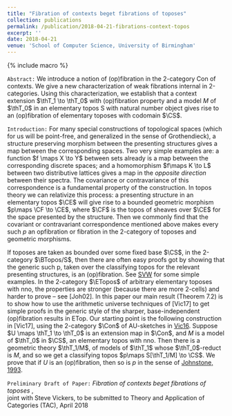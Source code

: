 ```yaml
---
title: "Fibration of contexts beget fibrations of toposes"
collection: publications
permalink: /publication/2018-04-21-fibrations-context-topos
excerpt: ''
date: 2018-04-21
venue: 'School of Computer Science, University of Birmingham'
---
```

<!-- include it up there if you have it
citation: 'Your Name, You. (2009). &quot;Paper Title Number 1.&quot; <i>Journal 1</i>. 1(1).'
-->


{% include macro %}

`Abstract:` We introduce a notion of (op)fibration in the 2-category Con of contexts.
We give a new characterization of weak fibrations internal in 2-categories. Using this
characterization, we establish that a context extension $\thT_1 \to \thT_0$ with (op)fibration
property and a model $M$ of $\thT_0$ in an elementary topos S with natural number object
gives rise to an (op)fibration of elementary toposes with codomain $\CS$.



`Introduction:` For many special constructions of topological spaces (which for us will be point-free,
and generalized in the sense of Grothendieck), a structure preserving morphism between
the presenting structures gives a map between the corresponding spaces. Two very
simple examples are: a function $f \maps X \to Y$ between sets already is a map between the
corresponding discrete spaces; and a homomorphism $f\maps K \to L$ between two distributive
lattices gives a map in the _opposite direction_ between their spectra. The covariance or
contravariance of this correspondence is a fundamental property of the construction.
In topos theory we can relativize this process: a presenting structure in an elementary
topos $\CE$ will give rise to a bounded geometric morphism $p\maps \CF \to \CE$, where $\CF$ is the topos
of sheaves over $\CE$ for the space presented by the structure. Then we commonly find that
the covariant or contravariant correspondence mentioned above makes every such $p$ an
opfibration or fibration in the 2-category of toposes and geometric morphisms.

If toposes are taken as bounded over some fixed base $\CS$, in the 2-category $\BTopos/S$,
then there are often easy proofs got by showing that the generic such p, taken over the
classifying topos for the relevant presenting structures, is an (op)fibration. See [SVW](https://arxiv.org/abs/1310.0705) for some
simple examples. In the 2-category $\ETopos$ of arbitrary elementary toposes with nno, the
properties are stronger (because there are more 2-cells) and harder to prove – see [Joh02].
In this paper our main result (Theorem 7.2) is to show how to use the arithmetic
universe techniques of [Vic17] to get simple proofs in the generic style of the sharper,
base-independent (op)fibration results in ETop.
Our starting point is the following construction in [Vic17], using the 2-category $\Con$
of AU-sketches in [Vic16](https://arxiv.org/abs/1608.01559). Suppose $U \maps \thT_1 \to \thT_0$ is an extension map in $\Con$, and $M$ is a model of $\thT_0$ in $\CS$, an elementary topos with nno. Then there is a geometric theory $\thT_1/M$,
of models of $\thT_1$ whose $\thT_0$-reduct is $M$, and so we get a classifying topos $p\maps S[\thT_1/M] \to \CS$.
We prove that if $U$ is an (op)fibration, then so is $p$ in the sense of [Johnstone, 1993](https://link.springer.com/article/10.1007/BF00880041).



`Preliminary Draft of Paper:` _Fibration of contexts beget fibrations of toposes_ <a href="/files/draft/prem-draft-fibrations-of-toposes.pdf" target="_blank"> <i class="fa fa-file-pdf-o" aria-hidden="true"></i> </a>,    
 joint with Steve Vickers, to be submitted to Theory and Application of Categories (TAC), April 2018



<!--
Recommended citation: Your Name, You. (2009). "Paper Title Number 1." <i>Journal 1</i>. 1(1).
-->

